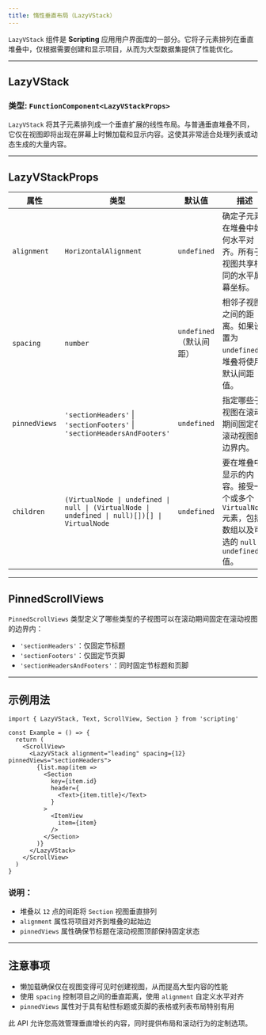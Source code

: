 ```yaml
---
title: 惰性垂直布局（LazyVStack）
---
```

`LazyVStack` 组件是 **Scripting** 应用用户界面库的一部分。它将子元素排列在垂直堆叠中，仅根据需要创建和显示项目，从而为大型数据集提供了性能优化。

---

## LazyVStack

### 类型: `FunctionComponent<LazyVStackProps>`

`LazyVStack` 将其子元素排列成一个垂直扩展的线性布局。与普通垂直堆叠不同，它仅在视图即将出现在屏幕上时懒加载和显示内容。这使其非常适合处理列表或动态生成的大量内容。

---

## LazyVStackProps

| 属性            | 类型                                                                                       | 默认值              | 描述                                                                                                                                                           |
|-----------------|--------------------------------------------------------------------------------------------|---------------------|-----------------------------------------------------------------------------------------------------------------------------------------------------------------|
| `alignment`     | `HorizontalAlignment`                                                                     | `undefined`         | 确定子元素在堆叠中如何水平对齐。所有子视图共享相同的水平屏幕坐标。                                                                                             |
| `spacing`       | `number`                                                                                   | `undefined`（默认间距） | 相邻子视图之间的距离。如果设置为 `undefined`，堆叠将使用默认间距值。                                                                                           |
| `pinnedViews`   | `'sectionHeaders'` \| `'sectionFooters'` \| `'sectionHeadersAndFooters'`                   | `undefined`         | 指定哪些子视图在滚动期间固定在滚动视图的边界内。                                                                                                                |
| `children`      | `(VirtualNode \| undefined \| null \| (VirtualNode \| undefined \| null)[])[] \| VirtualNode` | `undefined`         | 要在堆叠中显示的内容。接受一个或多个 `VirtualNode` 元素，包括数组以及可选的 `null` 或 `undefined` 值。                                                       |

---

## PinnedScrollViews

`PinnedScrollViews` 类型定义了哪些类型的子视图可以在滚动期间固定在滚动视图的边界内：

- `'sectionHeaders'`：仅固定节标题
- `'sectionFooters'`：仅固定节页脚
- `'sectionHeadersAndFooters'`：同时固定节标题和页脚

---

## 示例用法

```tsx
import { LazyVStack, Text, ScrollView, Section } from 'scripting'

const Example = () => {
  return (
    <ScrollView>
      <LazyVStack alignment="leading" spacing={12} pinnedViews="sectionHeaders">
        {list.map(item => 
          <Section
            key={item.id}
            header={
              <Text>{item.title}</Text>
            }
          >
            <ItemView
              item={item}
            />
          </Section>
        )}
      </LazyVStack>
    </ScrollView>
  )
}
```

### 说明：

- 堆叠以 `12` 点的间距将 `Section` 视图垂直排列
- `alignment` 属性将项目对齐到堆叠的起始边
- `pinnedViews` 属性确保节标题在滚动视图顶部保持固定状态

---

## 注意事项

- 懒加载确保仅在视图变得可见时创建视图，从而提高大型内容的性能
- 使用 `spacing` 控制项目之间的垂直距离，使用 `alignment` 自定义水平对齐
- `pinnedViews` 属性对于具有粘性标题或页脚的表格或列表布局特别有用

此 API 允许您高效管理垂直增长的内容，同时提供布局和滚动行为的定制选项。